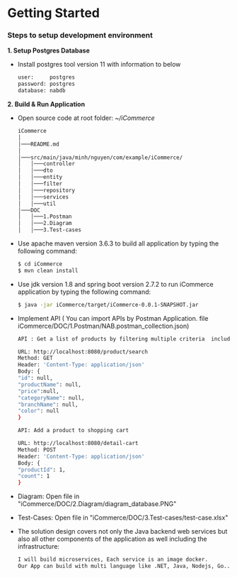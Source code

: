 # Getting Started

### Steps to setup development environment

**1. Setup Postgres Database**

- Install postgres tool version 11 with information to below

    ```bash
    user:     postgres
    password: postgres
    database: nabdb
    ```

**2. Build & Run Application**

- Open source code at root folder: <i>~/iCommerce</i>
    ```bash
    iCommerce
    │
    │───README.md
    │
    │───src/main/java/minh/nguyen/com/example/iCommerce/
    │   │───controller
    │   │───dto
    │   │───entity
    │   │───filter
    │   │───repository
    │   │───services
    │   │───util  
    │───DOC
    │   │───1.Postman
    │   │───2.Diagram
    │   │───3.Test-cases
    ```

- Use apache maven version 3.6.3 to build all application by typing the following command:
    ```sh
    $ cd iCommerce
    $ mvn clean install
    ```

- Use jdk version 1.8 and spring boot version 2.7.2 to run iCommerce application by typing the following command:
    ```sh
    $ java -jar iCommerce/target/iCommerce-0.0.1-SNAPSHOT.jar
    ```
- Implement API ( You can import APIs by Postman Application.
  file iCommerce/DOC/1.Postman/NAB.postman_collection.json)
    ```sh
    API : Get a list of products by filtering multiple criteria  including category, price, brand, colour:
  
    URL: http://localhost:8080/product/search
    Method: GET
    Header: 'Content-Type: application/json'
    Body: {
    "id": null,
    "productName": null,
    "price":null,
    "categoryName": null,
    "branchName": null,
    "color": null
    }
  ```
  
  ```sh
  API: Add a product to shopping cart

  URL: http://localhost:8080/detail-cart
  Method: POST
  Header: 'Content-Type: application/json'
  Body: {
  "productId": 1,
  "count": 1
  }
  ```
- Diagram: Open file in "iCommerce/DOC/2.Diagram/diagram_database.PNG" 
  
- Test-Cases: Open file in "iCommerce/DOC/3.Test-cases/test-case.xlsx"
- The solution design covers not only the Java backend web services but also all other components of the application
  as well including the infrastructure:
   ```sh
  I will build microservices, Each service is an image docker.
  Our App can build with multi language like .NET, Java, Nodejs, Go... Each service using different language.
  ```

